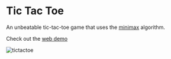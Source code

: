 # Tic Tac Toe
An unbeatable tic-tac-toe game that uses the [minimax](https://en.wikipedia.org/wiki/Minimax) algorithm.

Check out the [web demo](https://balkarjun.github.io/tic-tac-toe/)

![tictactoe](https://user-images.githubusercontent.com/23068820/185455314-aae4ee8f-8319-4932-83f6-51bcfcb8b51e.gif)
